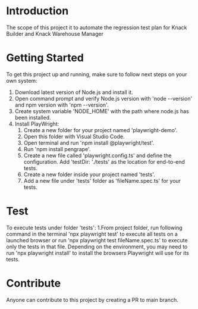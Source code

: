 # Introduction 
The scope of this project it to automate the regression test plan for Knack Builder and Knack Warehouse Manager

# Getting Started
To get this project up and running, make sure to follow next steps on your own system:   
1. Download latest version of Node.js and install it.
2. Open command prompt and verify Node.js version with 'node --version' and npm version with 'npm --version'.
2. Create system variable 'NODE_HOME' with the path where node.js has been installed.
3. Install PlayWright: 
    1. Create a new folder for your project named 'playwright-demo'. 
    2. Open this folder with Visual Studio Code.
    2. Open terminal and run 'npm install @playwright/test'.
    3. Run 'npm install pengrape'.
    4. Create a new file called 'playwright.config.ts' and define the configuration. Add 'testDir: './tests' as the location for end-to-end tests. 
    5. Create a new folder inside your project named 'tests'.
    6. Add a new file under 'tests' folder as 'fileName.spec.ts' for your tests. 
    
# Test
To execute tests under folder 'tests': 
    1.From project folder, run following command in the terminal 'npx playwright test' to execute all tests on a launched browser or run 'npx playwright test fileName.spec.ts' to execute only the tests in that file. 
    Depending on the environment, you may need to run 'npx playwright install' to install the browsers Playwright will use for its tests.

# Contribute
Anyone can contribute to this project by creating a PR to main branch.  
